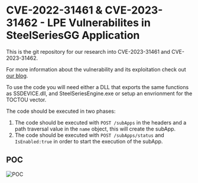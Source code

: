 # CVE-2022-31461 & CVE-2023-31462 - LPE Vulnerabilites in SteelSeriesGG Application
This is the git repository for our research into CVE-2023-31461 and CVE-2023-31462.

For more information about the vulnerability and its exploitation check out [our blog](http://akamai.com/blog/security-research/exploit-steelseries-subapp-privilege-escalation).

To use the code you will need either a DLL that exports the same functions as SSDEVICE.dll, and SteelSeriesEngine.exe or setup an envrionment for the TOCTOU vector.

The code should be executed in two phases:
1) The code should be executed with `POST /subApps` in the headers and a path traversal value in the `name` object, this will create the subApp.
2) The code should be executed with `POST /subApps/status` and `IsEnabled:true` in order to start the execution of the subApp.
## POC
![POC](https://github.com/akamai/akamai-security-research/blob/main/PoCs/CVE-2023-31461%2CCVE-2023-31462/POC%202.gif)
